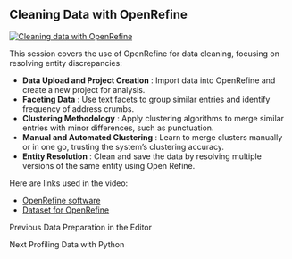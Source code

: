 ## Cleaning Data with OpenRefine

[![Cleaning data with
OpenRefine](https://i.ytimg.com/vi_webp/zxEtfHseE84/sddefault.webp)](https://youtu.be/zxEtfHseE84)

This session covers the use of OpenRefine for data cleaning, focusing on
resolving entity discrepancies:

  * **Data Upload and Project Creation** : Import data into OpenRefine and create a new project for analysis.
  * **Faceting Data** : Use text facets to group similar entries and identify frequency of address crumbs.
  * **Clustering Methodology** : Apply clustering algorithms to merge similar entries with minor differences, such as punctuation.
  * **Manual and Automated Clustering** : Learn to merge clusters manually or in one go, trusting the system’s clustering accuracy.
  * **Entity Resolution** : Clean and save the data by resolving multiple versions of the same entity using Open Refine.

Here are links used in the video:

  * [OpenRefine software](https://openrefine.org)
  * [Dataset for OpenRefine](https://drive.google.com/file/d/1ccu0Xxk8UJUa2Dz4lihmvzhLjvPy42Ai/view)

Previous Data Preparation in the Editor

Next Profiling Data with Python

